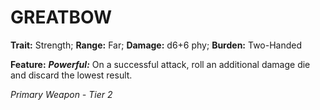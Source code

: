 ﻿---
tags:
  - Item
  - Weapon
name: 'GREATBOW'
trait: 'Strength'
range: 'Far'
damage: 'd6+6 phy'
burden: 'Two-Handed'
feat_name: 'Powerful'
feat_text: 'On a successful attack, roll an additional damage die and discard the lowest result.'
primary_or_secondary: 'Primary Weapon'
tier: 2
---

# GREATBOW

**Trait:** Strength; **Range:** Far; **Damage:** d6+6 phy; **Burden:** Two-Handed

**Feature:** ***Powerful:*** On a successful attack, roll an additional damage die and discard the lowest result.

*Primary Weapon - Tier 2*
